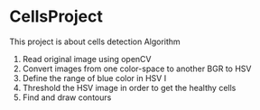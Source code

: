 # CellsProject
This project is about cells detection
Algorithm
1. Read original image using openCV 
2. Convert images from one color-space to another BGR to HSV
3. Define the range of blue color in HSV I
4. Threshold the HSV image in order to get the healthy cells 
5. Find and draw contours 
